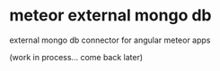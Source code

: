 # meteor external mongo db

external mongo db connector for angular meteor apps

(work in process... come back later)
